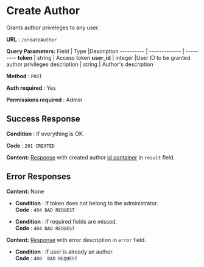 # Create Author

Grants author priveleges to any user.

**URL** : `/createAuthor`

**Query Parameters:** 
Field | Type |Description
---------- | ------------- | ---------
__token__ | string | Access token
__user_id__ | integer |User ID to be granted author privileges
description | string | Author's description

**Method** : `POST`

**Auth required** : Yes

**Permissions required** : Admin

## Success Response

**Condition** : If everything is OK.

**Code** : `201 CREATED`

**Content:** [Response](../types/response.md) with created author [id container](../types/idcont.md) in `result` field.



## Error Responses

**Content:** None
* **Condition** : If token does not belong to the administrator.  
**Code** : `404 BAD REQUEST`

* **Condition** : If required fields are missed.  
**Code** : `404 BAD REQUEST`


**Content:** [Response](../types/response.md) with error description in `error` field.

* **Condition** : If user is already an author.  
**Code** : `400  BAD REQUEST`



